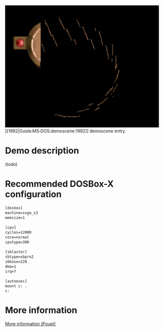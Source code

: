 <img src="images/Demoscene:The-Party-Invite-by-Future-Crew-(1992).gif" width="640" height="400"><br>
[[1992|Guide:MS‐DOS:demoscene:1992]] demoscene entry.

# Demo description

(todo)

# Recommended DOSBox-X configuration

    [dosbox]
    machine=svga_s3
    memsize=1
    
    [cpu]
    cycles=12000
    core=normal
    cputype=386
    
    [sblaster]
    sbtype=sbpro2
    sbbase=220
    dma=1
    irq=7
    
    [autoexec]
    mount c: .
    c:

# More information

[More information (Pouet)](http://www.pouet.net/prod.php?which=4074)

